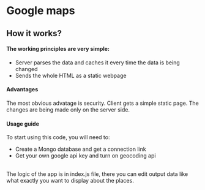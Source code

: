 # Google maps

## How it works? 

#### The working principles are very simple:
- Server parses the data and caches it every time the data is being changed
- Sends the whole HTML as a static webpage

#### Advantages
The most obvious advatage is security. Client gets a simple static page. The changes are being made only on the server side.


#### Usage guide 
To start using this code, you will need to: 
- Create a Mongo database and get a connection link 
- Get your own google api key and turn on geocoding api
<br/>
The logic of the app is in index.js file, there you can edit output data like what exactly you want to display about the places. 
